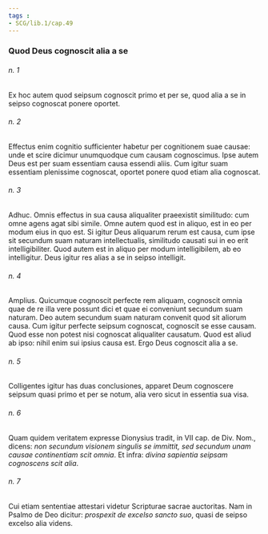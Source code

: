 ```yaml
---
tags : 
- SCG/lib.1/cap.49
---
```


### Quod Deus cognoscit alia a se

###### n. 1
Ex hoc autem quod seipsum cognoscit primo et per se, quod alia a se in seipso cognoscat ponere oportet.

###### n. 2
Effectus enim cognitio sufficienter habetur per cognitionem suae causae: unde et scire dicimur unumquodque cum causam cognoscimus. Ipse autem Deus est per suam essentiam causa essendi aliis. Cum igitur suam essentiam plenissime cognoscat, oportet ponere quod etiam alia cognoscat.

###### n. 3
Adhuc. Omnis effectus in sua causa aliqualiter praeexistit similitudo: cum omne agens agat sibi simile. Omne autem quod est in aliquo, est in eo per modum eius in quo est. Si igitur Deus aliquarum rerum est causa, cum ipse sit secundum suam naturam intellectualis, similitudo causati sui in eo erit intelligibiliter. Quod autem est in aliquo per modum intelligibilem, ab eo intelligitur. Deus igitur res alias a se in seipso intelligit.

###### n. 4
Amplius. Quicumque cognoscit perfecte rem aliquam, cognoscit omnia quae de re illa vere possunt dici et quae ei conveniunt secundum suam naturam. Deo autem secundum suam naturam convenit quod sit aliorum causa. Cum igitur perfecte seipsum cognoscat, cognoscit se esse causam. Quod esse non potest nisi cognoscat aliqualiter causatum. Quod est aliud ab ipso: nihil enim sui ipsius causa est. Ergo Deus cognoscit alia a se.

###### n. 5
Colligentes igitur has duas conclusiones, apparet Deum cognoscere seipsum quasi primo et per se notum, alia vero sicut in essentia sua visa.

###### n. 6
Quam quidem veritatem expresse Dionysius tradit, in VII cap. de Div. Nom., dicens: *non secundum visionem singulis se immittit, sed secundum unam causae continentiam scit omnia*. Et infra: *divina sapientia seipsam cognoscens scit alia*.

###### n. 7
Cui etiam sententiae attestari videtur Scripturae sacrae auctoritas. Nam in Psalmo de Deo dicitur: *prospexit de excelso sancto suo*, quasi de seipso excelso alia videns.

